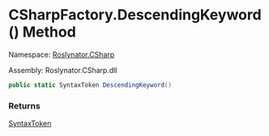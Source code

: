 # CSharpFactory\.DescendingKeyword\(\) Method

Namespace: [Roslynator.CSharp](../../README.md)

Assembly: Roslynator\.CSharp\.dll

```csharp
public static SyntaxToken DescendingKeyword()
```

### Returns

[SyntaxToken](https://docs.microsoft.com/en-us/dotnet/api/microsoft.codeanalysis.syntaxtoken)

